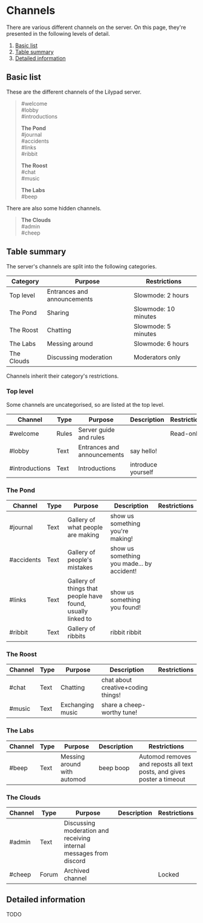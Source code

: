 # Channels

There are various different channels on the server. On this page, they're presented in the following levels of detail.

1. [Basic list](#Basic-list)
2. [Table summary](#Table-summary)
3. [Detailed information](#Detailed-information)

## Basic list

These are the different channels of the Lilypad server.

> #welcome<br>
#lobby<br>
#introductions
>    
> **The Pond**<br>
#journal<br>
#accidents<br>
#links<br>
#ribbit
> 
> **The Roost**<br>
#chat<br>
#music
> 
> **The Labs**<br>
#beep

There are also some hidden channels.

> **The Clouds**<br>
#admin<br>
#cheep

## Table summary

The server's channels are split into the following categories.

|Category|Purpose|Restrictions|
|--|--|--|
|Top level|Entrances and announcements|Slowmode: 2 hours|
|The Pond|Sharing|Slowmode: 10 minutes|
|The Roost|Chatting|Slowmode: 5 minutes|
|The Labs|Messing around|Slowmode: 6 hours|
|The Clouds|Discussing moderation|Moderators only|

Channels inherit their category's restrictions.

### Top level

Some channels are uncategorised, so are listed at the top level.

|Channel|Type|Purpose|Description|Restrictions|
|--|--|--|--|--|
|#welcome|Rules|Server guide and rules||Read-only|
|#lobby|Text|Entrances and announcements|say hello!||
|#introductions|Text|Introductions|introduce yourself||

### The Pond

|Channel|Type|Purpose|Description|Restrictions|
|--|--|--|--|--|
|#journal|Text|Gallery of what people are making|show us something you're making!||
|#accidents|Text|Gallery of people's mistakes|show us something you made... by accident!||
|#links|Text|Gallery of things that people have found, usually linked to|show us something you found!||
|#ribbit|Text|Gallery of ribbits|ribbit ribbit||

### The Roost

|Channel|Type|Purpose|Description|Restrictions|
|--|--|--|--|--|
|#chat|Text|Chatting|chat about creative+coding things!||
|#music|Text|Exchanging music|share a cheep-worthy tune!||

### The Labs

|Channel|Type|Purpose|Description|Restrictions|
|--|--|--|--|--|
|#beep|Text|Messing around with automod|beep boop|Automod removes and reposts all text posts, and gives poster a timeout|

### The Clouds

|Channel|Type|Purpose|Description|Restrictions|
|--|--|--|--|--|
|#admin|Text|Discussing moderation and receiving internal messages from discord|||
|#cheep|Forum|Archived channel||Locked|

## Detailed information

TODO
